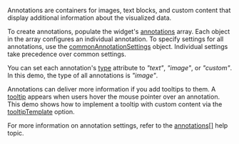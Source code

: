 Annotations are containers for images, text blocks, and custom content that display additional information about the visualized data.

To create annotations, populate the widget's [annotations](/Documentation/ApiReference/Data_Visualization_Widgets/dxPieChart/Configuration/annotations/) array. Each object in the array configures an individual annotation. To specify settings for all annotations, use the [commonAnnotationSettings](/Documentation/ApiReference/Data_Visualization_Widgets/dxPieChart/Configuration/commonAnnotationSettings/) object. Individual settings take precedence over common settings.

You can set each annotation's [type](/Documentation/ApiReference/Data_Visualization_Widgets/dxPieChart/Configuration/annotations/#type) attribute to *"text"*, *"image"*, or *"custom"*. In this demo, the type of all annotations is *"image"*.

Annotations can deliver more information if you add tooltips to them. A [tooltip](/Documentation/ApiReference/Data_Visualization_Widgets/dxPieChart/Configuration/tooltip/) appears when users hover the mouse pointer over an annotation. This demo shows how to implement a tooltip with custom content via the [tooltipTemplate](/Documentation/ApiReference/Data_Visualization_Widgets/dxPieChart/Configuration/annotations/#tooltipTemplate) option. 

For more information on annotation settings, refer to the [annotations[]](/Documentation/ApiReference/Data_Visualization_Widgets/dxPieChart/Configuration/annotations/) help topic.
